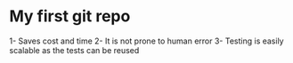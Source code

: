 # My first git repo

1- Saves cost and time
2- It is not prone to human error
3- Testing is easily scalable as the tests can be reused
